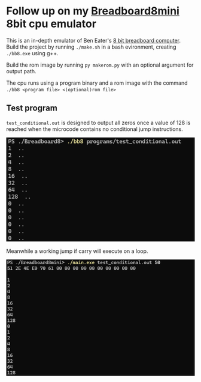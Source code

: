 # Follow up on my [Breadboard8mini](https://github.com/minMelody/Breadboard8mini) 8bit cpu emulator

This is an in-depth emulator of Ben Eater's [8 bit breadboard computer](https://youtube.com/playlist?list=PLowKtXNTBypGqImE405J2565dvjafglHU).<br>
Build the project by running `./make.sh` in a bash evironment, creating `./bb8.exe` using g++.

Build the rom image by running `py makerom.py` with an optional argument for output path.

The cpu runs using a program binary and a rom image with the command `./bb8 <program file> <(optional)rom file>`

## Test program
`test_conditional.out` is designed to output all zeros once a value of 128 is reached when the microcode contains no conditional jump instructions.

![example of conditional jump not yet implemented](screenshot-no-jc.png)

Meanwhile a working jump if carry will execute on a loop.

![example of working jump carry with Breadboard8mini](screenshot-working-jc.png)
